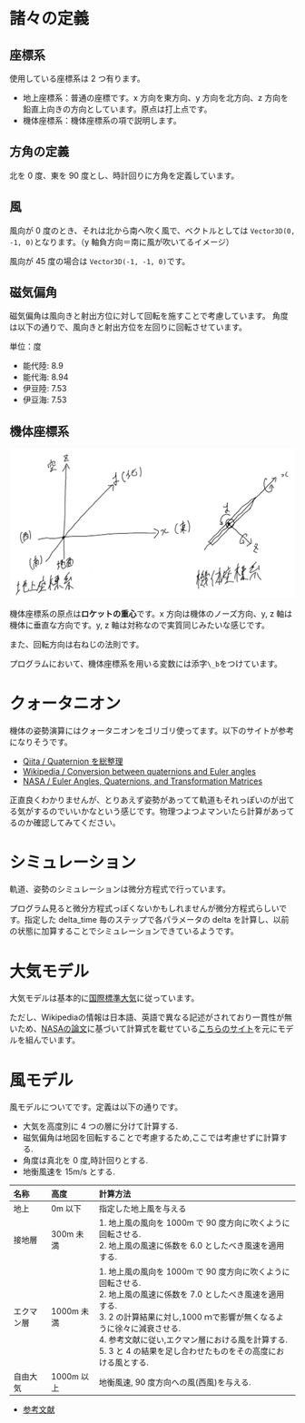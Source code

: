 # 諸々の定義

## 座標系

使用している座標系は 2 つ有ります。

- 地上座標系：普通の座標です。x 方向を東方向、y 方向を北方向、z 方向を鉛直上向きの方向としています。原点は打上点です。
- 機体座標系：機体座標系の項で説明します。

## 方角の定義

北を 0 度、東を 90 度とし、時計回りに方角を定義しています。

## 風

風向が 0 度のとき、それは北から南へ吹く風で、ベクトルとしては `Vector3D(0, -1, 0)`となります。（y 軸負方向＝南に風が吹いてるイメージ）

風向が 45 度の場合は `Vector3D(-1, -1, 0)`です。

## 磁気偏角

磁気偏角は風向きと射出方位に対して回転を施すことで考慮しています。
角度は以下の通りで、風向きと射出方位を左回りに回転させています。

単位：度

- 能代陸: 8.9
- 能代海: 8.94
- 伊豆陸: 7.53
- 伊豆海: 7.53

## 機体座標系

![](body_coordinate.png)

機体座標系の原点は**ロケットの重心**です。x 方向は機体のノーズ方向、y, z 軸は機体に垂直な方向です。y, z 軸は対称なので実質同じみたいな感じです。

また、回転方向は右ねじの法則です。

プログラムにおいて、機体座標系を用いる変数には添字`\_b`をつけています。

# クォータニオン

機体の姿勢演算にはクォータニオンをゴリゴリ使ってます。以下のサイトが参考になりそうです。

- [Qiita / Quaternion を総整理](https://qiita.com/drken/items/0639cf34cce14e8d58a5)
- [Wikipedia / Conversion between quaternions and Euler angles](https://en.wikipedia.org/wiki/Conversion_between_quaternions_and_Euler_angles)
- [NASA / Euler Angles, Quaternions, and Transformation Matrices](https://ntrs.nasa.gov/archive/nasa/casi.ntrs.nasa.gov/19770024290.pdf)

正直良くわかりませんが、とりあえず姿勢があってて軌道もそれっぽいのが出てる気がするのでいいかなという感じです。物理つよつよマンいたら計算があってるのか確認してみてください。

# シミュレーション

軌道、姿勢のシミュレーションは微分方程式で行っています。

プログラム見ると微分方程式っぽくないかもしれませんが微分方程式らしいです。指定した delta_time 毎のステップで各パラメータの delta を計算し、以前の状態に加算することでシミュレーションできているようです。

# 大気モデル

大気モデルは基本的に[国際標準大気](https://ja.wikipedia.org/wiki/%E5%9B%BD%E9%9A%9B%E6%A8%99%E6%BA%96%E5%A4%A7%E6%B0%97)に従っています。

ただし、Wikipediaの情報は日本語、英語で異なる記述がされており一貫性が無いため、[NASAの論文](https://ntrs.nasa.gov/citations/19770009539)に基づいて計算式を載せている[こちらのサイト](https://pigeon-poppo.com/standard-atmosphere)を元にモデルを組んでいます。

# 風モデル

風モデルについてです。定義は以下の通りです。

- 大気を高度別に 4 つの層に分けて計算する.
- 磁気偏角は地図を回転することで考慮するため,ここでは考慮せずに計算する.
- 角度は真北を 0 度,時計回りとする.
- 地衡風速を 15m/s とする.

| 名称       | 高度       | 計算方法                                                                                                                                                                                                                                                                                                           |
| :--------- | :--------- | :----------------------------------------------------------------------------------------------------------------------------------------------------------------------------------------------------------------------------------------------------------------------------------------------------------------- |
| 地上       | 0m 以下    | 指定した地上風を与える                                                                                                                                                                                                                                                                                             |
| 接地層     | 300m 未満  | 1. 地上風の風向を 1000m で 90 度方向に吹くように回転させる.<br>2. 地上風の風速に係数を 6.0 としたべき風速を適用する.                                                                                                                                                                                               |
| エクマン層 | 1000m 未満 | 1. 地上風の風向を 1000m で 90 度方向に吹くように回転させる.<br>2. 地上風の風速に係数を 7.0 としたべき風速を適用する.<br>3. 2 の計算結果に対し,1000 ｍで影響が無くなるように徐々に減衰させる.<br>4. 参考文献に従い,エクマン層における風を計算する.<br>5. 3 と 4 の結果を足し合わせたものをその高度における風とする. |
| 自由大気   | 1000m 以上 | 地衡風速, 90 度方向への風(西風)を与える.                                                                                                                                                                                                                                                                           |

- [参考文献](http://kishou.u-gakugei.ac.jp/graduate/local/doc04.pdf)
